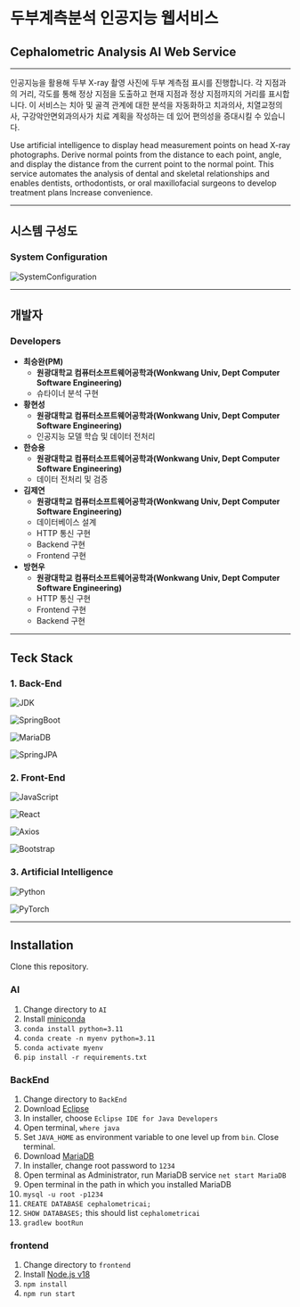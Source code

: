 # 두부계측분석 인공지능 웹서비스

## Cephalometric Analysis AI Web Service

---

인공지능을 활용해 두부 X-ray 촬영 사진에 두부 계측점 표시를 진행합니다.
각 지점과의 거리, 각도를 통해 정상 지점을 도출하고 현재 지점과 정상 지점까지의 거리를 표시합니다.
이 서비스는 치아 및 골격 관계에 대한 분석을 자동화하고 치과의사, 치열교정의사, 구강악안면외과의사가 치료 계획을 작성하는 데 있어 
편의성을 증대시킬 수 있습니다.

Use artificial intelligence to display head measurement points on head X-ray photographs.
Derive normal points from the distance to each point, angle, and display the distance from the current point to the normal point.
This service automates the analysis of dental and skeletal relationships and enables dentists, orthodontists, or oral maxillofacial surgeons to develop treatment plans
Increase convenience.

---

## 시스템 구성도

### System Configuration

![SystemConfiguration](https://github.com/jy2694/CephalometricAI/blob/main/System.png?raw=true)

---

## 개발자

### Developers

* **최승완(PM)**
  * **원광대학교 컴퓨터소프트웨어공학과(Wonkwang Univ, Dept Computer Software Engineering)**
  * 슈타이너 분석 구현
* **황현성**
  * **원광대학교 컴퓨터소프트웨어공학과(Wonkwang Univ, Dept Computer Software Engineering)**
  * 인공지능 모델 학습 및 데이터 전처리
* **한승용**
  * **원광대학교 컴퓨터소프트웨어공학과(Wonkwang Univ, Dept Computer Software Engineering)**
  * 데이터 전처리 및 검증
* **김제연**
  * **원광대학교 컴퓨터소프트웨어공학과(Wonkwang Univ, Dept Computer Software Engineering)**
  * 데이터베이스 설계
  * HTTP 통신 구현
  * Backend 구현
  * Frontend 구현
* **방현우**
  * **원광대학교 컴퓨터소프트웨어공학과(Wonkwang Univ, Dept Computer Software Engineering)**
  * HTTP 통신 구현
  * Frontend 구현
  * Backend 구현

---

## Teck Stack

### 1. Back-End

![JDK](https://img.shields.io/badge/OpenJDK-17-437291?logo=openjdk)

![SpringBoot](https://img.shields.io/badge/Spring_Boot-3.1.4-6DB33F?logo=springboot)

![MariaDB](https://img.shields.io/badge/MariaDB-15.1-003545?logo=mariadb)

![SpringJPA](https://img.shields.io/badge/Hibernate-59666C?logo=hibernate)

### 2. Front-End

![JavaScript](https://img.shields.io/badge/JavaScript-ESNext-F7DF1E?logo=javascript)

![React](https://img.shields.io/badge/React-18.2.0-61DAFB?logo=react)

![Axios](https://img.shields.io/badge/Axios-1.5.1-5A29E4?logo=axios)

![Bootstrap](https://img.shields.io/badge/Bootstrap-5.3.2-7952B3?logo=bootstrap)

### 3. Artificial Intelligence

![Python](https://img.shields.io/badge/Python-3.8-3776AB?logo=python)

![PyTorch](https://img.shields.io/badge/PyTorch-2.1.0-EE4C2C?logo=pytorch)

---

## Installation

Clone this repository.

### AI

1. Change directory to `AI`
2. Install [miniconda](https://www.anaconda.com/docs/getting-started/miniconda/main)
3. `conda install python=3.11`
4. `conda create -n myenv python=3.11`
5. `conda activate myenv`
6. `pip install -r requirements.txt`

### BackEnd

1. Change directory to `BackEnd`
2. Download [Eclipse](https://www.eclipse.org/downloads/)
3. In installer, choose `Eclipse IDE for Java Developers`
4. Open terminal, `where java`
5. Set `JAVA_HOME` as environment variable to one level up from `bin`. Close terminal.
6. Download [MariaDB](https://mariadb.org/)
7. In installer, change root password to `1234`
8. Open terminal as Administrator, run MariaDB service `net start MariaDB`
9. Open terminal in the path in which you installed MariaDB
10. `mysql -u root -p1234`
11. `CREATE DATABASE cephalometricai;`
12. `SHOW DATABASES;` this should list `cephalometricai`
13. `gradlew bootRun`

### frontend

1. Change directory to `frontend`
2. Install [Node.js v18](https://nodejs.org/en/download)
3. `npm install`
4. `npm run start`
